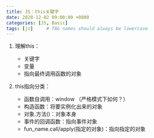 ```yaml
---
title: JS：this关键字
date: 2020-12-02 09:00:00 +0800
categories: [JS, Basic]
tags: [js]     # TAG names should always be lowercase
---
```


1. 理解this：
    * 关键字
    * 变量
    * 指向最终调用函数的对象

2. this指向分类：
    * 函数自调用：window （严格模式下如何？）
    * 构造函数：将要实例化出来的对象
    * 对象.方法()：对象本身
    * 事件的回调函数：指向事件对象
    * fun_name.call/apply(指定的对象)：指向指定的对象
